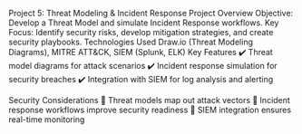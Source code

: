 Project 5: Threat Modeling & Incident Response
Project Overview
Objective: Develop a Threat Model and simulate Incident Response workflows.
Key Focus: Identify security risks, develop mitigation strategies, and create security playbooks.
Technologies Used
Draw.io (Threat Modeling Diagrams), MITRE ATT&CK, SIEM (Splunk, ELK)
Key Features
✔️ Threat model diagrams for attack scenarios
✔️ Incident response simulation for security breaches
✔️ Integration with SIEM for log analysis and alerting

Security Considerations
🔹 Threat models map out attack vectors
🔹 Incident response workflows improve security readiness
🔹 SIEM integration ensures real-time monitoring